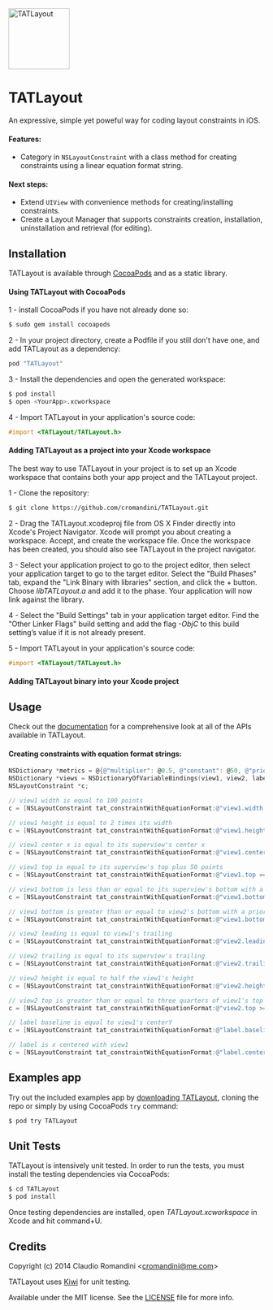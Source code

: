 <img src="https://raw.github.com/cromandini/TATLayout/master/TATLayout/Assets/TATLayout-Icon.png" width="120" alt="TATLayout" title="TATLayout">

# TATLayout
An expressive, simple yet poweful way for coding layout constraints in iOS.

#### Features:
- Category in `NSLayoutConstraint` with a class method for creating constraints using a linear equation format string.

#### Next steps:
- Extend `UIView` with convenience methods for creating/installing constraints.
- Create a Layout Manager that supports constraints creation, installation, uninstallation and retrieval (for editing).

## Installation
TATLayout is available through [CocoaPods](http://cocoapods.org) and as a static library.

#### Using TATLayout with CocoaPods
1 - install CocoaPods if you have not already done so:
```bash
$ sudo gem install cocoapods
```

2 - In your project directory, create a Podfile if you still don't have one, and add TATLayout as a dependency:
```ruby
pod "TATLayout"
```

3 - Install the dependencies and open the generated workspace:
```bash
$ pod install
$ open <YourApp>.xcworkspace
```

4 - Import TATLayout in your application's source code:
```objective-c
#import <TATLayout/TATLayout.h>
```

#### Adding TATLayout as a project into your Xcode workspace
The best way to use TATLayout in your project is to set up an Xcode workspace that contains both your app project and the TATLayout project.

1 - Clone the repository:
```bash
$ git clone https://github.com/cromandini/TATLayout.git
```

2 - Drag the TATLayout.xcodeproj file from OS X Finder directly into Xcode's Project Navigator. Xcode will prompt you about creating a workspace. Accept, and create the workspace file. Once the workspace has been created, you should also see TATLayout in the project navigator.

3 - Select your application project to go to the project editor, then select your application target to go to the target editor. Select the "Build Phases" tab, expand the "Link Binary with libraries" section, and click the + button. Choose _libTATLayout.a_ and add it to the phase. Your application will now link against the library.

4 - Select the "Build Settings" tab in your application target editor. Find the "Other Linker Flags" build setting and add the flag _-ObjC_ to this build setting’s value if it is not already present.

5 - Import TATLayout in your application's source code:
```objective-c
#import <TATLayout/TATLayout.h>
```

#### Adding TATLayout binary into your Xcode project

## Usage

Check out the [documentation](http://cocoadocs.org/docsets/TATLayout/) for a comprehensive look at all of the APIs available in TATLayout.

#### Creating constraints with equation format strings:

```objective-c
NSDictionary *metrics = @{@"multiplier": @0.5, @"constant": @50, @"priority": @751};
NSDictionary *views = NSDictionaryOfVariableBindings(view1, view2, label);
NSLayoutConstraint *c;

// view1 width is equal to 100 points
c = [NSLayoutConstraint tat_constraintWithEquationFormat:@"view1.width == 100" metrics:nil views:views];

// view1 height is equal to 2 times its width
c = [NSLayoutConstraint tat_constraintWithEquationFormat:@"view1.height == view1.width * 2" metrics:nil views:views];

// view1 center x is equal to its superview's center x
c = [NSLayoutConstraint tat_constraintWithEquationFormat:@"view1.centerX == superview.centerX" metrics:nil views:views];

// view1 top is equal to its superview's top plus 50 points
c = [NSLayoutConstraint tat_constraintWithEquationFormat:@"view1.top == superview.top + constant" metrics:metrics views:views];

// view1 bottom is less than or equal to its superview's bottom with a priority of 251
c = [NSLayoutConstraint tat_constraintWithEquationFormat:@"view1.bottom <= superview.bottom @251" metrics:nil views:views];

// view1 bottom is greater than or equal to view2's bottom with a priority of 751
c = [NSLayoutConstraint tat_constraintWithEquationFormat:@"view1.bottom >= view2.bottom @priority" metrics:metrics views:views];

// view2 leading is equal to view1's trailing
c = [NSLayoutConstraint tat_constraintWithEquationFormat:@"view2.leading == view1.trailing" metrics:nil views:views];

// view2 trailing is equal to its superview's trailing
c = [NSLayoutConstraint tat_constraintWithEquationFormat:@"view2.trailing == superview.trailing" metrics:nil views:views];

// view2 height is equal to half the view1's height
c = [NSLayoutConstraint tat_constraintWithEquationFormat:@"view2.height == view1.height * multiplier" metrics:metrics views:views];

// view2 top is greater than or equal to three quarters of view1's top plus 50 points with a priority of 500
c = [NSLayoutConstraint tat_constraintWithEquationFormat:@"view2.top >= view1.top * 0.75 + 50 @500" metrics:nil views:views];

// label baseline is equal to view1's centerY
c = [NSLayoutConstraint tat_constraintWithEquationFormat:@"label.baseline == view1.centerY" metrics:nil views:views];

// label is x centered with view1
c = [NSLayoutConstraint tat_constraintWithEquationFormat:@"label.centerX == view1.centerX" metrics:nil views:views];
```

## Examples app
Try out the included examples app by [downloading TATLayout](https://github.com/cromandini/TATLayout/archive/master.zip), cloning the repo or simply by using CocoaPods `try` command:

```bash
$ pod try TATLayout
```

## Unit Tests
TATLayout is intensively unit tested. In order to run the tests, you must install the testing dependencies via CocoaPods:

```bash
$ cd TATLayout
$ pod install
```

Once testing dependencies are installed, open _TATLayout.xcworkspace_ in Xcode and hit command+U.

## Credits
Copyright (c) 2014 Claudio Romandini <[cromandini@me.com](mailto:cromandini@me.com)>

TATLayout uses [Kiwi](https://github.com/allending/Kiwi) for unit testing.

Available under the MIT license. See the [LICENSE](https://github.com/cromandini/TATLayout/blob/master/LICENSE) file for more info.
